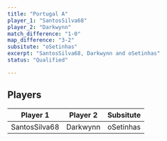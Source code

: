 ```yaml
---
title: "Portugal A"
player_1: "SantosSilva68"
player_2: "Darkwynn"
match_difference: "1-0"
map_difference: "3-2"
subsitute: "oSetinhas"
excerpt: "SantosSilva68, Darkwynn and oSetinhas"
status: "Qualified"

---
```

## Players

| Player 1 | Player 2 | Subsitute |
| -- | -- | -- |
| SantosSilva68 | Darkwynn | oSetinhas |
